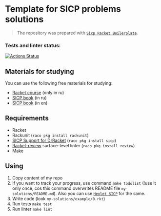# Template for SICP problems solutions
> The repository was prepared with [`Sicp Racket Boilerplate`](https://github.com/hexlet-boilerplates/sicp-racket?tab=readme-ov-file).

### Tests and linter status:
[![Actions Status](https://github.com/vladislav-gh-dump/SICP/actions/workflows/racketci.yml/badge.svg)](https://github.com/vladislav-gh-dump/SICP/actions)

## Materials for studying
You can use the following free materials for studying: 
 - [Racket course](https://code-basics.com/ru/languages/racket) (only in ru)
 - [SICP book](https://vk.com/doc10943591_608645865?hash=oHWxkx9XrSoa4KohrqWktz0EHrj2DLvI5CDwkAhozaz&dl=ByAa8awKZOBZn3JZrRXpBmeOAwCEa0umQzsWVbSe3PD) (in ru) 
 - [SICP book](https://web.mit.edu/6.001/6.037/sicp.pdf) (in en)

## Requirements
 -  Racket
 -  Rackunit (`raco pkg install rackunit`)
 -  [SICP Support for DrRacket](https://docs.racket-lang.org/sicp-manual/index.html) (`raco pkg install sicp`)
 - [Racket-review](https://github.com/Bogdanp/racket-review) surface-level linter (`raco pkg install review`)
 -  Make

## Using
1.  Copy content of my repo
2.  If you want to track your progress, use command `make todolist` (!use it only once, cos this command overwrites README file `my-solutions/README.md`). Also you can use [`Hexlet SICP`](https://sicp.hexlet.io/) for the same.
3.  Write code (look `my-solutions/example/0.rkt`)
4.  Run tests `make test`
5.  Run linter `make lint`

